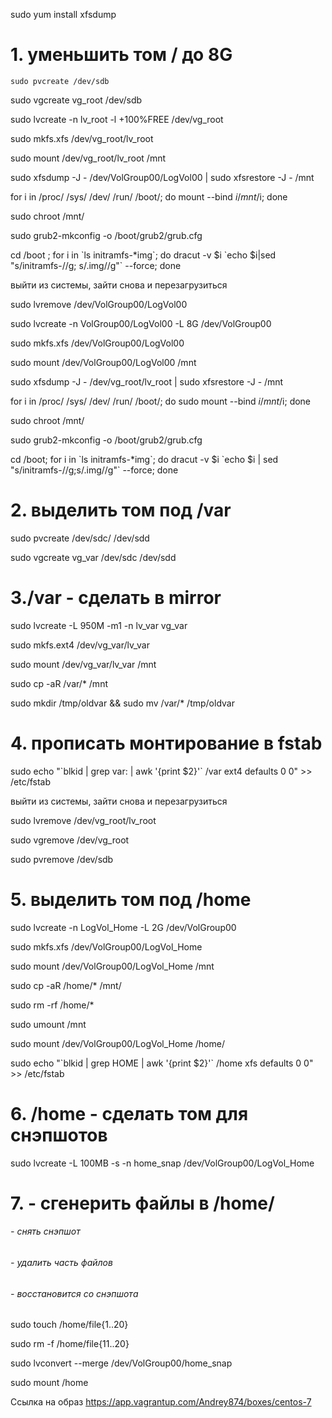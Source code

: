 sudo yum install xfsdump

# 1. уменьшить том / до 8G

`sudo pvcreate /dev/sdb`  

sudo vgcreate vg_root /dev/sdb  

sudo lvcreate -n lv_root -l +100%FREE /dev/vg_root  

sudo mkfs.xfs /dev/vg_root/lv_root  

sudo mount /dev/vg_root/lv_root /mnt  

sudo xfsdump -J - /dev/VolGroup00/LogVol00 | sudo xfsrestore -J - /mnt  

for i in /proc/ /sys/ /dev/ /run/ /boot/; do mount --bind $i /mnt/$i; done  

sudo chroot /mnt/  

sudo grub2-mkconfig -o /boot/grub2/grub.cfg  

cd /boot ; for i in \`ls initramfs-*img\`; do dracut -v $i \`echo $i|sed "s/initramfs-//g; s/.img//g"\` --force; done  


выйти из системы, зайти снова и перезагрузиться

sudo lvremove /dev/VolGroup00/LogVol00  

sudo lvcreate -n VolGroup00/LogVol00 -L 8G /dev/VolGroup00  

sudo mkfs.xfs /dev/VolGroup00/LogVol00  

sudo mount /dev/VolGroup00/LogVol00  /mnt  

sudo xfsdump -J - /dev/vg_root/lv_root | sudo xfsrestore -J - /mnt  

for i in /proc/ /sys/ /dev/ /run/ /boot/; do sudo mount --bind $i /mnt/$i; done  

sudo chroot /mnt/  

sudo grub2-mkconfig -o /boot/grub2/grub.cfg  

cd /boot; for i in \`ls initramfs-*img\`; do dracut -v $i \`echo $i | sed "s/initramfs-//g;s/.img//g"\` --force; done  


# 2. выделить том под /var

sudo pvcreate /dev/sdc/ /dev/sdd  

sudo vgcreate vg_var /dev/sdc /dev/sdd  


# 3./var - сделать в mirror

sudo lvcreate -L 950M -m1 -n lv_var vg_var  

sudo mkfs.ext4 /dev/vg_var/lv_var  

sudo mount /dev/vg_var/lv_var /mnt  

sudo cp -aR /var/* /mnt  

sudo mkdir /tmp/oldvar && sudo mv /var/* /tmp/oldvar  


# 4. прописать монтирование в fstab  

sudo echo "\`blkid | grep var: | awk '{print $2}'\` /var ext4 defaults 0 0" >> /etc/fstab  


выйти из системы, зайти снова и перезагрузиться

sudo lvremove /dev/vg_root/lv_root  

sudo vgremove /dev/vg_root  

sudo pvremove /dev/sdb  


# 5. выделить том под /home

sudo lvcreate -n LogVol_Home -L 2G /dev/VolGroup00  

sudo mkfs.xfs /dev/VolGroup00/LogVol_Home  

sudo mount /dev/VolGroup00/LogVol_Home /mnt  

sudo cp -aR /home/* /mnt/  

 sudo rm -rf /home/*  
 
sudo umount /mnt  

sudo mount /dev/VolGroup00/LogVol_Home /home/  

sudo echo "\`blkid | grep HOME | awk '{print $2}'\` /home xfs defaults 0 0" >> /etc/fstab

# 6. /home - сделать том для снэпшотов

sudo lvcreate -L 100MB -s -n home_snap /dev/VolGroup00/LogVol_Home

# 7. - сгенерить файлы в /home/

###### - снять снэпшот  

###### - удалить часть файлов  

###### - восстановится со снэпшота  

sudo touch /home/file{1..20}  

sudo rm -f /home/file{11..20}  

sudo lvconvert --merge /dev/VolGroup00/home_snap  

sudo mount /home

Ссылка на образ
https://app.vagrantup.com/Andrey874/boxes/centos-7
